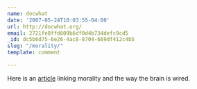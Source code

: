 ```yaml
---
name: docwhat
date: '2007-05-24T10:03:55-04:00'
url: http://docwhat.org/
email: 2721fe8ffd609b6df0d4b734defc9cd5
_id: dc5b6d75-6e26-4ac8-8704-669df412c4b5
slug: "/morality/"
template: comment

---
```


<!-- ckey="0E5C7F13" -->Here is an <a href="http://richarddawkins.net/article,1136,Scientists-Draw-Link-Between-Morality-And-Brains-Wiring,Robert-Lee-Hotz-WSJcom" rel="nofollow">article</a> linking morality and the way the brain is wired.
